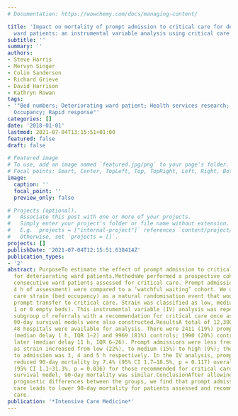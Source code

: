 ```yaml
---
# Documentation: https://wowchemy.com/docs/managing-content/

title: 'Impact on mortality of prompt admission to critical care for deteriorating
  ward patients: an instrumental variable analysis using critical care bed strain'
subtitle: ''
summary: ''
authors:
- Steve Harris
- Mervyn Singer
- Colin Sanderson
- Richard Grieve
- David Harrison
- Kathryn Rowan
tags:
- '"Bed numbers; Deteriorating ward patient; Health services research; Intensive care;
  Occupancy; Rapid response"'
categories: []
date: '2018-01-01'
lastmod: 2021-07-04T13:15:51+01:00
featured: false
draft: false

# Featured image
# To use, add an image named `featured.jpg/png` to your page's folder.
# Focal points: Smart, Center, TopLeft, Top, TopRight, Left, Right, BottomLeft, Bottom, BottomRight.
image:
  caption: ''
  focal_point: ''
  preview_only: false

# Projects (optional).
#   Associate this post with one or more of your projects.
#   Simply enter your project's folder or file name without extension.
#   E.g. `projects = ["internal-project"]` references `content/project/deep-learning/index.md`.
#   Otherwise, set `projects = []`.
projects: []
publishDate: '2021-07-04T12:15:51.638414Z'
publication_types:
- '2'
abstract: PurposeTo estimate the effect of prompt admission to critical care on mortality
  for deteriorating ward patients.MethodsWe performed a prospective cohort study of
  consecutive ward patients assessed for critical care. Prompt admissions (within
  4 h of assessment) were compared to a ‘watchful waiting’ cohort. We used critical
  care strain (bed occupancy) as a natural randomisation event that would predict
  prompt transfer to critical care. Strain was classified as low, medium or high (2+,
  1 or 0 empty beds). This instrumental variable (IV) analysis was repeated for the
  subgroup of referrals with a recommendation for critical care once assessed. Risk-adjusted
  90-day survival models were also constructed.ResultsA total of 12,380 patients from
  48 hospitals were available for analysis. There were 2411 (19%) prompt admissions
  (median delay 1 h, IQR 1–2) and 9969 (81%) controls; 1990 (20%) controls were admitted
  later (median delay 11 h, IQR 6–26). Prompt admissions were less frequent (p < 0.0001)
  as strain increased from low (22%), to medium (15%) to high (9%); the median delay
  to admission was 3, 4 and 5 h respectively. In the IV analysis, prompt admission
  reduced 90-day mortality by 7.4% (95% CI 1.7–18.5%, p = 0.117) overall, and 16.2%
  (95% CI 1.1–31.3%, p = 0.036) for those recommended for critical care. In the risk-adjust
  survival model, 90-day mortality was similar.ConclusionAfter allowing for unobserved
  prognostic differences between the groups, we find that prompt admission to critical
  care leads to lower 90-day mortality for patients assessed and recommended to critical
  care.
publication: '*Intensive Care Medicine*'
---
```

